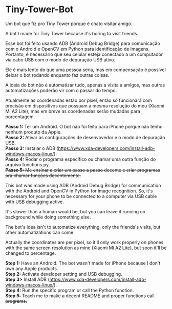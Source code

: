 # Tiny-Tower-Bot
Um bot que fiz pro Tiny Tower porque é chato visitar amigo.

A bot I made for Tiny Tower because it's boring to visit friends.

Esse bot foi feito usando ADB (Android Debug Bridge) para comunicação com o Android e OpenCV em Python para identificação de imagens. Portanto, é necessário que seu celular esteja conectado a um computador via cabo USB com o modo de depuração USB ativo.

Ele é mais lento do que uma pessoa seria, mas em compensação é possível deixar o bot rodando enquanto faz outras coisas.

A ideia do bot não é automatizar tudo, apenas a visita a amigos, mas outras automatizações poderão vir com o passar do tempo. 

Atualmente as coordenadas estão por pixel, então só funcionará com precisão em dispositivos que possuam a mesma resolução do meu (Xiaomi Mi A2 Lite), mas em breve as coordenadas serão mudadas para porcentagem.

<b>Passo 1:</b> Ter um Android. O bot não foi feito para iPhone porque não tenho nenhum produto da Apple.<br/>
<b>Passo 2:</b> Ativar as configurações de desenvovedor e o modo de depuração USB.<br/>
<b>Passo 3:</b> Instalar o ADB (https://www.xda-developers.com/install-adb-windows-macos-linux/).<br/>
<b>Passo 4:</b> Rodar o programa específico ou chamar uma outra função do arquivo functions.py.<br/>
<strike><b>Passo 5:</b> Me ensinar a criar um passo a passo decente e criar programas pra chamar funções decentemente.</strike><br/>


This bot was made using ADB (Android Debug Bridge) for communication with the Android and OpenCV in Python for image recognition. So, it's necessary for your phone to be connected to a computer via USB cable with USB debugging active.

It's slower than a human would be, but you can leave it running on background while doing something else.

The bot's idea isn't to automatize everything, only the friends's visits, but other automatizations can come.

Actually the coordinates are per pixel, so it'll only work properly on phones with the same screen resolution as mine (Xiaomi Mi A2 Lite), but soon it'll be changed to percentage.

<b>Step 1:</b> Have an Android. The bot wasn't made for iPhone because I don't own any Apple products.<br/>
<b>Step 2:</b> Activate developer setting and USB debugging.<br/>
<b>Step 3></b> Install ADB (https://www.xda-developers.com/install-adb-windows-macos-linux/).<br/>
<b>Step 4:</b> Run the specific program or call the Python function.<br/>
<strike><b>Step 5:</b> Teach me to make a decent README and proper functions call programs.</strike><br/>
